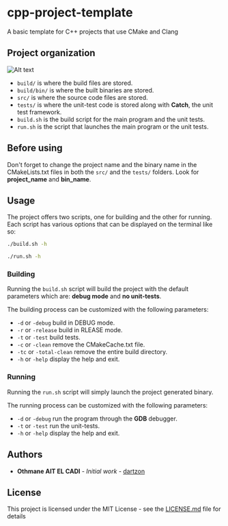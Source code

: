 # cpp-project-template

A basic template for C++ projects that use CMake and Clang

## Project organization

![Alt text](screenshots/ProjectTree.png?raw=true "Project organization")

* `build/` is where the build files are stored.
* `build/bin/` is where the built binaries are stored.
* `src/` is where the source code files are stored.
* `tests/` is where the unit-test code is stored along with **Catch**, the unit test framework.
* `build.sh` is the build script for the main program and the unit tests.
* `run.sh` is the script that launches the main program or the unit tests.

## Before using

Don't forget to change the project name and the binary name in the CMakeLists.txt files in both the `src/` and the `tests/` folders. Look for **project_name** and **bin_name**.

## Usage

The project offers two scripts, one for building and the other for running. Each script has various options that can be displayed on the terminal like so:

```sh
./build.sh -h
```

```sh
./run.sh -h
```

### Building

Running the `build.sh` script will build the project with the default parameters which are: **debug mode** and **no unit-tests**.

The building process can be customized with the following parameters:

* `-d` or `-debug` build in DEBUG mode.
* `-r` or `-release` build in RLEASE mode.
* `-t` or `-test` build tests.
* `-c` or `-clean` remove the CMakeCache.txt file.
* `-tc` or `-total-clean` remove the entire build directory.
* `-h` or `-help` display the help and exit.

### Running

Running the `run.sh` script will simply launch the project generated binary.

The running process can be customized with the following parameters:

* `-d` or `-debug` run the program through the **GDB** debugger.
* `-t` or `-test` run the unit-tests.
* `-h` or `-help` display the help and exit.

## Authors

* **Othmane AIT EL CADI** - *Initial work* - [dartzon](https://github.com/dartzon/)

## License

This project is licensed under the MIT License - see the [LICENSE.md](LICENSE) file for details
